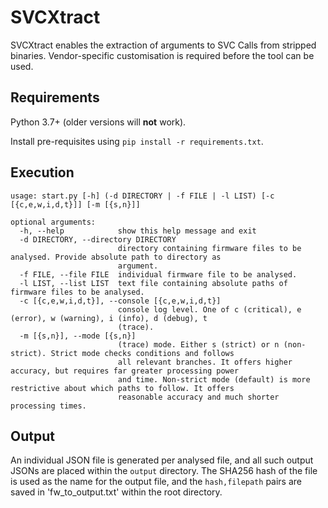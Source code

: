 # SVCXtract
SVCXtract enables the extraction of arguments to SVC Calls from stripped binaries. Vendor-specific customisation is required before the tool can be used.


## Requirements
Python 3.7+ (older versions will **not** work).

Install pre-requisites using `pip install -r requirements.txt`.


## Execution
```
usage: start.py [-h] (-d DIRECTORY | -f FILE | -l LIST) [-c [{c,e,w,i,d,t}]] [-m [{s,n}]]

optional arguments:
  -h, --help            show this help message and exit
  -d DIRECTORY, --directory DIRECTORY
                        directory containing firmware files to be analysed. Provide absolute path to directory as
                        argument.
  -f FILE, --file FILE  individual firmware file to be analysed.
  -l LIST, --list LIST  text file containing absolute paths of firmware files to be analysed.
  -c [{c,e,w,i,d,t}], --console [{c,e,w,i,d,t}]
                        console log level. One of c (critical), e (error), w (warning), i (info), d (debug), t
                        (trace).
  -m [{s,n}], --mode [{s,n}]
                        (trace) mode. Either s (strict) or n (non-strict). Strict mode checks conditions and follows
                        all relevant branches. It offers higher accuracy, but requires far greater processing power
                        and time. Non-strict mode (default) is more restrictive about which paths to follow. It offers
                        reasonable accuracy and much shorter processing times.
```


## Output
An individual JSON file is generated per analysed file, and all such output JSONs are placed within the `output` directory. The SHA256 hash of the file is used as the name for the output file, and the `hash,filepath` pairs are saved in 'fw_to_output.txt' within the root directory.